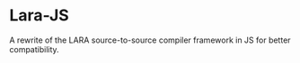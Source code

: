 # Lara-JS

A rewrite of the LARA source-to-source compiler framework in JS for better compatibility.
